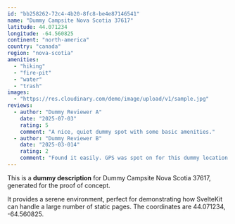 ```yaml
---
id: "bb258262-72c4-4b20-8fc8-be4e87146541"
name: "Dummy Campsite Nova Scotia 37617"
latitude: 44.071234
longitude: -64.560825
continent: "north-america"
country: "canada"
region: "nova-scotia"
amenities:
  - "hiking"
  - "fire-pit"
  - "water"
  - "trash"
images:
  - "https://res.cloudinary.com/demo/image/upload/v1/sample.jpg"
reviews:
  - author: "Dummy Reviewer A"
    date: "2025-07-03"
    rating: 5
    comment: "A nice, quiet dummy spot with some basic amenities."
  - author: "Dummy Reviewer B"
    date: "2025-03-014"
    rating: 2
    comment: "Found it easily. GPS was spot on for this dummy location."
---
```


This is a **dummy description** for Dummy Campsite Nova Scotia 37617, generated for the proof of concept.

It provides a serene environment, perfect for demonstrating how SvelteKit can handle a large number of static pages. The coordinates are 44.071234, -64.560825.
